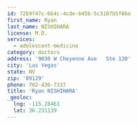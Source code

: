 ```yaml
---
id: 72b9f47c-6b4c-4cde-b45b-5c3107b5f66e
first_name: Ryan
last_name: NISHIHARA
license: M.D.
services:
  - adolescent-medicine
category: doctors
address: '9030 W Cheyenne Ave   Ste 120'
city: 'Las Vegas'
state: NV
zip: '89129'
phone: 702-436-7337
title: 'Ryan NISHIHARA'
_geoloc:
  lng: -115.28461
  lat: 36.231139
---
```

